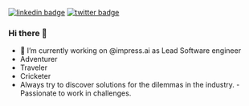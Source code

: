 
[![linkedin badge](https://img.shields.io/badge/Akanksha_Singh-30302f?style=flat&logo=linkedin)](https://www.linkedin.com/in/jominjle/)
[![twitter badge](https://img.shields.io/badge/@akacodegenie-30302f?style=flat&logo=twitter)](https://twitter.com/jominjle)


### Hi there 👋
- 🔭 I’m currently working on @impress.ai as Lead Software engineer
- Adventurer
- Traveler
- Cricketer
- Always try to discover solutions for the dilemmas in the industry. 
-Passionate to work in challenges.

